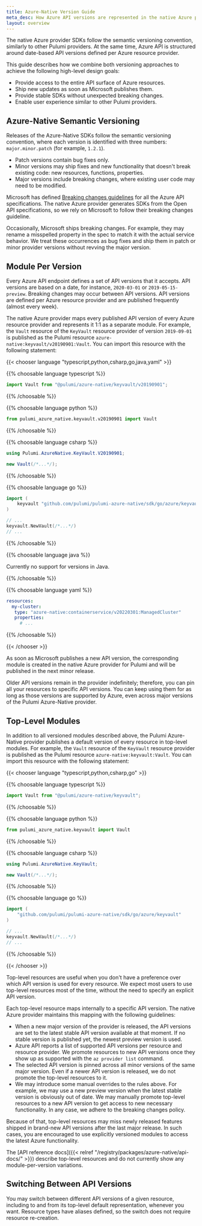 ```yaml
---
title: Azure-Native Version Guide
meta_desc: How Azure API versions are represented in the native Azure provider for Pulumi.
layout: overview
---
```


The native Azure provider SDKs follow the semantic versioning convention, similarly to other Pulumi providers. At the same time, Azure API is structured around date-based API versions defined per Azure resource provider.

This guide describes how we combine both versioning approaches to achieve the following high-level design goals:

- Provide access to the entire API surface of Azure resources.
- Ship new updates as soon as Microsoft publishes them.
- Provide stable SDKs without unexpected breaking changes.
- Enable user experience similar to other Pulumi providers.

## Azure-Native Semantic Versioning

Releases of the Azure-Native SDKs follow the semantic versioning convention, where each version is identified with three numbers: `major.minor.patch` (for example, `1.2.1`).

- Patch versions contain bug fixes only.
- Minor versions may ship fixes and new functionality that doesn't break existing code: new resources, functions, properties.
- Major versions include breaking changes, where existing user code may need to be modified.

Microsoft has defined [Breaking changes guidelines](https://github.com/Azure/azure-rest-api-specs/blob/master/documentation/Breaking%20changes%20guidelines.md) for all the Azure API specifications. The native Azure provider generates SDKs from the Open API specifications, so we rely on Microsoft to follow their breaking changes guideline.

Occasionally, Microsoft ships breaking changes. For example, they may rename a misspelled property in the spec to match it with the actual service behavior. We treat these occurrences as bug fixes and ship them in patch or minor provider versions without revving the major version.

## Module Per Version

Every Azure API endpoint defines a set of API versions that it accepts. API versions are based on a date, for instance, `2020-03-01` or `2019-05-15-preview`. Breaking changes may occur between API versions. API versions are defined per Azure resource provider and are published frequently (almost every week).

The native Azure provider maps every published API version of every Azure resource provider and represents it 1:1 as a separate module. For example, the `Vault` resource of the `KeyVault` resource provider of version `2019-09-01` is published as the Pulumi resource `azure-native:keyvault/v20190901:Vault`. You can import this resource with the following statement:

{{< chooser language "typescript,python,csharp,go,java,yaml" >}}

{{% choosable language typescript %}}

```typescript
import Vault from "@pulumi/azure-native/keyvault/v20190901";
```

{{% /choosable %}}

{{% choosable language python %}}

```python
from pulumi_azure_native.keyvault.v20190901 import Vault
```

{{% /choosable %}}

{{% choosable language csharp %}}

```csharp
using Pulumi.AzureNative.KeyVault.V20190901;

new Vault(/*...*/);
```

{{% /choosable %}}

{{% choosable language go %}}

```go
import (
    keyvault "github.com/pulumi/pulumi-azure-native/sdk/go/azure/keyvault/v20190901"
)

// ...
keyvault.NewVault(/*...*/)
// ...
```

{{% /choosable %}}

{{% choosable language java %}}

Currently no support for versions in Java.

{{% /choosable %}}


{{% choosable language yaml %}}

```yaml
resources:
  my-cluster:
   type: "azure-native:containerservice/v20220301:ManagedCluster"
   properties:
     # ...
```

{{% /choosable %}}

{{< /chooser >}}

As soon as Microsoft publishes a new API version, the corresponding module is created in the native Azure provider for Pulumi and will be published in the next minor release.

Older API versions remain in the provider indefinitely; therefore, you can pin all your resources to specific API versions. You can keep using them for as long as those versions are supported by Azure, even across major versions of the Pulumi Azure-Native provider.

## Top-Level Modules

In addition to all versioned modules described above, the Pulumi Azure-Native provider publishes a default version of every resource in top-level modules. For example, the `Vault` resource of the `KeyVault` resource provider is published as the Pulumi resource `azure-native:keyvault:Vault`. You can import this resource with the following statement:

{{< chooser language "typescript,python,csharp,go" >}}

{{% choosable language typescript %}}

```typescript
import Vault from "@pulumi/azure-native/keyvault";
```

{{% /choosable %}}

{{% choosable language python %}}

```python
from pulumi_azure_native.keyvault import Vault
```

{{% /choosable %}}

{{% choosable language csharp %}}

```csharp
using Pulumi.AzureNative.KeyVault;

new Vault(/*...*/);
```

{{% /choosable %}}

{{% choosable language go %}}

```go
import (
    "github.com/pulumi/pulumi-azure-native/sdk/go/azure/keyvault"
)

// ...
keyvault.NewVault(/*...*/)
// ...
```

{{% /choosable %}}

{{< /chooser >}}

Top-level resources are useful when you don't have a preference over which API version is used for every resource. We expect most users to use top-level resources most of the time, without the need to specify an explicit API version.

Each top-level resource maps internally to a specific API version. The native Azure provider maintains this mapping with the following guidelines:

- When a new major version of the provider is released, the API versions are set to the latest stable API version available at that moment. If no stable version is published yet, the newest preview version is used.
- Azure API reports a list of supported API versions per resource and resource provider. We promote resources to new API versions once they show up as supported with the `az provider list` command.
- The selected API version is pinned across all minor versions of the same major version. Even if a newer API version is released, we do not promote the top-level resources to it.
- We may introduce some manual overrides to the rules above. For example, we may use a new preview version when the latest stable version is obviously out of date. We may manually promote top-level resources to a new API version to get access to new necessary functionality. In any case, we adhere to the breaking changes policy.

Because of that, top-level resources may miss newly released features shipped in brand-new API versions after the last major release. In such cases, you are encouraged to use explicitly versioned modules to access the latest Azure functionality.

The [API reference docs]({{< relref "/registry/packages/azure-native/api-docs/" >}}) describe top-level resources and do not currently show any module-per-version variations.

## Switching Between API Versions

You may switch between different API versions of a given resource, including to and from its top-level default representation, whenever you want. Resource types have aliases defined, so the switch does not require resource re-creation.
